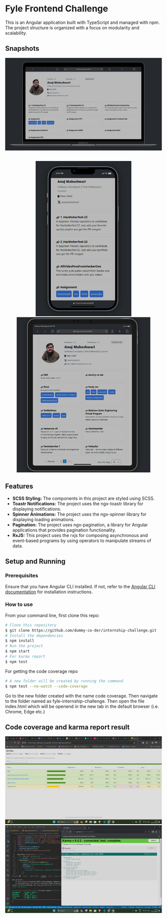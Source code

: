# Fyle Frontend Challenge
This is an Angular application built with TypeScript and managed with npm. The project structure is organized with a focus on modularity and scalability.

## Snapshots
![Center Image](project-snapshots/laptop.png)

<br>
<div align="center">
  <img src="project-snapshots/mobile.png" alt="Mobile screen" height="500"/>
  <img src="project-snapshots/tab.png" alt="Tab screen" height="500"/>
</div>

## Features
- **SCSS Styling:** The components in this project are styled using SCSS.
- **Toastr Notifications:** The project uses the ngx-toastr library for displaying notifications.
- **Spinner Animations:** The project uses the ngx-spinner library for displaying loading animations.
- **Pagination:** The project uses ngx-pagination, a library for Angular applications that provides pagination functionality.
- **RxJS:** This project uses the rxjs for composing asynchronous and event-based programs by using operators to manipulate streams of data.

## Setup and Running
### Prerequisites
Ensure that you have Angular CLI installed. If not, refer to the [Angular CLI documentation](https://angular.io/cli) for installation instructions.

### How to use
From your command line, first clone this repo:

```bash
# Clone this repository
$ git clone https://github.com/dummy-co-der/internship-challenge.git
# Install the dependencies
$ npm install
# Run the project
$ npm start
# For karma report
$ npm test
```

For getting the code coverage repo

```bash
# A new folder will be created by running the command
$ npm test --no-watch --code-coverage
```
Go to the new folder created with the name code coverage. Then navigate to the folder named as fyle-internship-challenge. Then open the file index.html which will be openend in the new tab in the default browser (i.e. Chrome, Edge etc.)

## Code coverage and karma report result

![Center Image](test-case-result/code-coverage.png)
![Center Image](test-case-result/karma-result.png)
